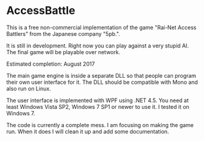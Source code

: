 # AccessBattle

This is a free non-commercial implementation of the game 
"Rai-Net Access Battlers" from the Japanese company  "5pb.".

It is still in development. Right now you can play against
a very stupid AI. The final game will be playable over network.

Estimated completion: August 2017

The main game engine is inside a separate DLL so that people
can program their own user interface for it. The DLL should
be compatible with Mono and also run on Linux.

The user interface is implemented with WPF using .NET 4.5.
You need at least Windows Vista SP2, Windows 7 SP1 or newer 
to use it. I tested it on Windows 7.

The code is currently a complete mess. I am focusing on
making the game run. When it does I will clean it up
and add some documentation.